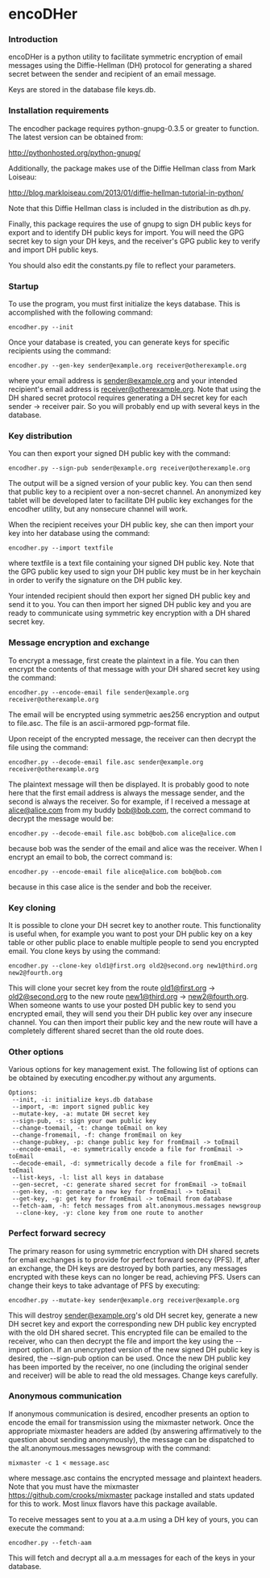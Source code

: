 encoDHer
===

### Introduction

encoDHer is a python utility to facilitate symmetric encryption of email
messages using the Diffie-Hellman (DH) protocol for generating a shared
secret between the sender and recipient of an email message.

Keys are stored in the database file keys.db.

### Installation requirements

The encodher package requires python-gnupg-0.3.5 or greater to function.
The latest version can be obtained from:

http://pythonhosted.org/python-gnupg/

Additionally, the package makes use of the Diffie Hellman class
from Mark Loiseau:

http://blog.markloiseau.com/2013/01/diffie-hellman-tutorial-in-python/

Note that this Diffie Hellman class is included in the distribution
as dh.py.

Finally, this package requires the use of gnupg to sign DH public keys for
export and to identify DH public keys for import. You will need the
GPG secret key to sign your DH keys, and the receiver's GPG public key to
verify and import DH public keys.

You should also edit the constants.py file to reflect your parameters.

### Startup

To use the program, you must first initialize the keys database.  This is
accomplished with the following command:

    encodher.py --init

Once your database is created, you can generate keys for specific recipients
using the command:

    encodher.py --gen-key sender@example.org receiver@otherexample.org

where your email address is sender@example.org and your intended recipient's
email address is receiver@otherexample.org. Note that using the DH shared
secret protocol requires generating a DH secret key for each sender -> receiver
pair.  So you will probably end up with several keys in the database.

### Key distribution

You can then export your signed DH public key with the command:

    encodher.py --sign-pub sender@example.org receiver@otherexample.org

The output will be a signed version of your public key.  You can then
send that public key to a recipient over a non-secret channel.  An
anonymized key tablet will be developed later to facilitate DH public key
exchanges for the encodher utility, but any nonsecure channel will work.

When the recipient receives your DH public key, she can then import your
key into her database using the command:

    encodher.py --import textfile

where textfile is a text file containing your signed DH public key. Note
that the GPG public key used to sign your DH public key must be in her
keychain in order to verify the signature on the DH public key.

Your intended recipient should then export her signed DH public key and
send it to you.  You can then import her signed DH public key and you
are ready to communicate using symmetric key encryption with a DH shared
secret key.

### Message encryption and exchange

To encrypt a message, first create the plaintext in a file.  You can
then encrypt the contents of that message with your DH shared secret
key using the command:

    encodher.py --encode-email file sender@example.org receiver@otherexample.org

The email will be encrypted using symmetric aes256 encryption and output
to file.asc.  The file is an ascii-armored pgp-format file.

Upon receipt of the encrypted message, the receiver can then decrypt the
file using the command:

    encodher.py --decode-email file.asc sender@example.org receiver@otherexample.org

The plaintext message will then be displayed.  It is probably good to note
here that the first email address is always the message sender, and the second
is always the receiver.  So for example, if I received a message at
alice@alice.com from my buddy bob@bob.com, the correct command to decrypt the
message would be:

    encodher.py --decode-email file.asc bob@bob.com alice@alice.com

because bob was the sender of the email and alice was the receiver.  When I
encrypt an email to bob, the correct command is:

    encodher.py --encode-email file alice@alice.com bob@bob.com

because in this case alice is the sender and bob the receiver.

### Key cloning

It is possible to clone your DH secret key to another route. This functionality
is useful when, for example you want to post your DH public key on a
key table or other public place to enable multiple people to send you
encrypted email.  You clone keys by using the command:

    encodher.py --clone-key old1@first.org old2@second.org new1@third.org new2@fourth.org

This will clone your secret key from the route old1@first.org -> old2@second.org
to the new route new1@third.org -> new2@fourth.org.  When someone wants
to use your posted DH public key to send you encrypted email, they will send
you their DH public key over any insecure channel.  You can then import their
public key and the new route will have a completely different shared secret
than the old route does.

### Other options

Various options for key management exist.  The following list of options
can be obtained by executing encodher.py without any arguments.

    Options:
     --init, -i: initialize keys.db database
     --import, -m: import signed public key
     --mutate-key, -a: mutate DH secret key
     --sign-pub, -s: sign your own public key
     --change-toemail, -t: change toEmail on key
     --change-fromemail, -f: change fromEmail on key
     --change-pubkey, -p: change public key for fromEmail -> toEmail
     --encode-email, -e: symmetrically encode a file for fromEmail -> toEmail
     --decode-email, -d: symmetrically decode a file for fromEmail -> toEmail
     --list-keys, -l: list all keys in database
     --gen-secret, -c: generate shared secret for fromEmail -> toEmail
     --gen-key, -n: generate a new key for fromEmail -> toEmail
     --get-key, -g: get key for fromEmail -> toEmail from database
     --fetch-aam, -h: fetch messages from alt.anonymous.messages newsgroup
      --clone-key, -y: clone key from one route to another

### Perfect forward secrecy

The primary reason for using symmetric encryption with DH shared secrets
for email exchanges is to provide for perfect forward secrecy (PFS).  If, after
an exchange, the DH keys are destroyed by both parties, any messages
encrypted with these keys can no longer be read, achieving PFS. Users can
change their keys to take advantage of PFS by executing:

    encodher.py --mutate-key sender@example.org receiver@example.org

This will destroy sender@example.org's old DH secret key, generate a new
DH secret key and export the corresponding new DH public key encrypted with the
old DH shared secret.  This encrypted file can be emailed to the receiver,
who can then decrypt the file and import the key using the --import option.
If an unencrypted version of the new signed DH public key is desired,
the --sign-pub option can be used. Once the new DH public key has been
imported by the receiver, no one (including the original sender and receiver)
will be able to read the old messages. Change keys carefully.

### Anonymous communication

If anonymous communication is desired, encodher presents an option to encode
the email for transmission using the mixmaster network.  Once the appropriate
mixmaster headers are added (by answering affirmatively to the question about
sending anonymously), the message can be dispatched to the
alt.anonymous.messages newsgroup with the command:

    mixmaster -c 1 < message.asc

where message.asc contains the encrypted message and plaintext headers. Note
that you must have the mixmaster https://github.com/crooks/mixmaster package
installed and stats updated for this to work. Most linux flavors have this
package available.

To receive messages sent to you at a.a.m using a DH key of yours, you can
execute the command:

    encodher.py --fetch-aam

This will fetch and decrypt all a.a.m messages for each of the keys in your
database.
